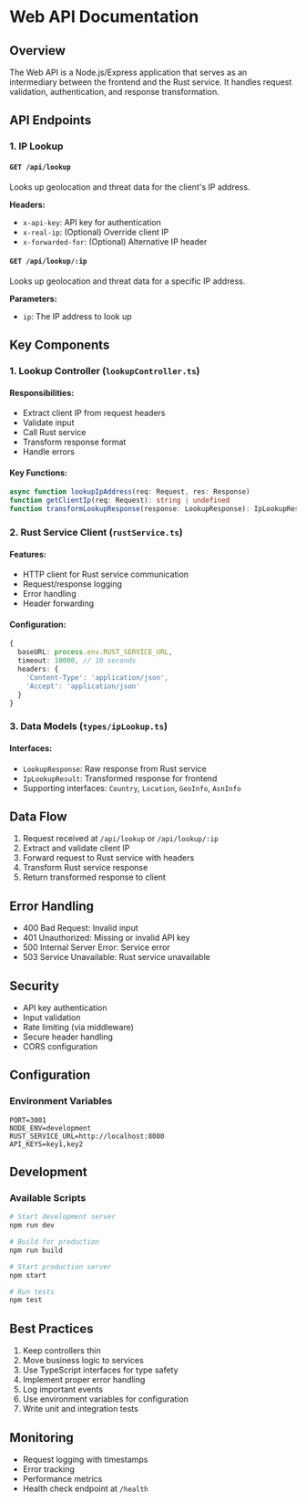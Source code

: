 # Web API Documentation

## Overview
The Web API is a Node.js/Express application that serves as an intermediary between the frontend and the Rust service. It handles request validation, authentication, and response transformation.

## API Endpoints

### 1. IP Lookup

#### `GET /api/lookup`
Looks up geolocation and threat data for the client's IP address.

**Headers:**
- `x-api-key`: API key for authentication
- `x-real-ip`: (Optional) Override client IP
- `x-forwarded-for`: (Optional) Alternative IP header

#### `GET /api/lookup/:ip`
Looks up geolocation and threat data for a specific IP address.

**Parameters:**
- `ip`: The IP address to look up

## Key Components

### 1. Lookup Controller (`lookupController.ts`)

#### Responsibilities:
- Extract client IP from request headers
- Validate input
- Call Rust service
- Transform response format
- Handle errors

#### Key Functions:
```typescript
async function lookupIpAddress(req: Request, res: Response)
function getClientIp(req: Request): string | undefined
function transformLookupResponse(response: LookupResponse): IpLookupResult
```

### 2. Rust Service Client (`rustService.ts`)

#### Features:
- HTTP client for Rust service communication
- Request/response logging
- Error handling
- Header forwarding

#### Configuration:
```typescript
{
  baseURL: process.env.RUST_SERVICE_URL,
  timeout: 10000, // 10 seconds
  headers: {
    'Content-Type': 'application/json',
    'Accept': 'application/json'
  }
}
```

### 3. Data Models (`types/ipLookup.ts`)

#### Interfaces:
- `LookupResponse`: Raw response from Rust service
- `IpLookupResult`: Transformed response for frontend
- Supporting interfaces: `Country`, `Location`, `GeoInfo`, `AsnInfo`

## Data Flow

1. Request received at `/api/lookup` or `/api/lookup/:ip`
2. Extract and validate client IP
3. Forward request to Rust service with headers
4. Transform Rust service response
5. Return transformed response to client

## Error Handling

- 400 Bad Request: Invalid input
- 401 Unauthorized: Missing or invalid API key
- 500 Internal Server Error: Service error
- 503 Service Unavailable: Rust service unavailable

## Security

- API key authentication
- Input validation
- Rate limiting (via middleware)
- Secure header handling
- CORS configuration

## Configuration

### Environment Variables
```
PORT=3001
NODE_ENV=development
RUST_SERVICE_URL=http://localhost:8080
API_KEYS=key1,key2
```

## Development

### Available Scripts
```bash
# Start development server
npm run dev

# Build for production
npm run build

# Start production server
npm start

# Run tests
npm test
```

## Best Practices

1. Keep controllers thin
2. Move business logic to services
3. Use TypeScript interfaces for type safety
4. Implement proper error handling
5. Log important events
6. Use environment variables for configuration
7. Write unit and integration tests

## Monitoring

- Request logging with timestamps
- Error tracking
- Performance metrics
- Health check endpoint at `/health`
